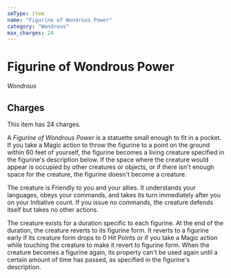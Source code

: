 ```yaml
---
smType: item
name: "Figurine of Wondrous Power"
category: "Wondrous"
max_charges: 24
---
```


# Figurine of Wondrous Power
*Wondrous*

## Charges

This item has 24 charges.

A *Figurine of Wondrous Power* is a statuette small enough to fit in a pocket. If you take a Magic action to throw the figurine to a point on the ground within 60 feet of yourself, the figurine becomes a living creature specified in the figurine's description below. If the space where the creature would appear is occupied by other creatures or objects, or if there isn't enough space for the creature, the figurine doesn't become a creature.

The creature is Friendly to you and your allies. It understands your languages, obeys your commands, and takes its turn immediately after you on your Initiative count. If you issue no commands, the creature defends itself but takes no other actions.

The creature exists for a duration specific to each figurine. At the end of the duration, the creature reverts to its figurine form. It reverts to a figurine early if its creature form drops to 0 Hit Points or if you take a Magic action while touching the creature to make it revert to figurine form. When the creature becomes a figurine again, its property can't be used again until a certain amount of time has passed, as specified in the figurine's description.
